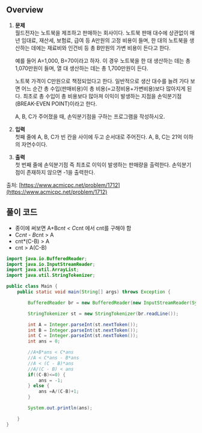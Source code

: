 ## Overview
1. **문제**    
	월드전자는 노트북을 제조하고 판매하는 회사이다. 노트북 판매 대수에 상관없이 매년 임대료, 재산세, 보험료, 급여 등 A만원의 고정 비용이 들며, 한 대의 노트북을 생산하는 데에는 재료비와 인건비 등 총 B만원의 가변 비용이 든다고 한다.

	예를 들어 A=1,000, B=70이라고 하자. 이 경우 노트북을 한 대 생산하는 데는 총 1,070만원이 들며, 열 대 생산하는 데는 총 1,700만원이 든다.

	노트북 가격이 C만원으로 책정되었다고 한다. 일반적으로 생산 대수를 늘려 가다 보면 어느 순간 총 수입(판매비용)이 총 비용(=고정비용+가변비용)보다 많아지게 된다. 최초로 총 수입이 총 비용보다 많아져 이익이 발생하는 지점을 손익분기점(BREAK-EVEN POINT)이라고 한다.

	A, B, C가 주어졌을 때, 손익분기점을 구하는 프로그램을 작성하시오.

2. **입력**    
	첫째 줄에 A, B, C가 빈 칸을 사이에 두고 순서대로 주어진다. A, B, C는 21억 이하의 자연수이다.

3. **출력**    
	첫 번째 줄에 손익분기점 즉 최초로 이익이 발생하는 판매량을 출력한다. 손익분기점이 존재하지 않으면 -1을 출력한다.

출처: [https://www.acmicpc.net/problem/1712](https://www.acmicpc.net/problem/1712)

## 풀이 코드
- 종이에 써보면 A+B*cnt < C*cnt 에서 cnt를 구해야 함
- C*cnt - B*cnt > A
- cnt*(C-B) > A
- cnt > A(C-B)

```java
import java.io.BufferedReader;
import java.io.InputStreamReader;
import java.util.ArrayList;
import java.util.StringTokenizer;

public class Main {
	public static void main(String[] args) throws Exception {

		BufferedReader br = new BufferedReader(new InputStreamReader(System.in));

		StringTokenizer st = new StringTokenizer(br.readLine());

		int A = Integer.parseInt(st.nextToken());
		int B = Integer.parseInt(st.nextToken());
		int C = Integer.parseInt(st.nextToken());
		int ans = 0;

		//A+B*ans < C*ans
		//A < C*ans - B*ans
		//A < (C - B)*ans
		//A/(C - B) < ans
		if((C-B)<=0) {
			ans = -1;
		} else {
			ans =A/(C-B)+1;
		}

		System.out.println(ans);

	}
}
```
